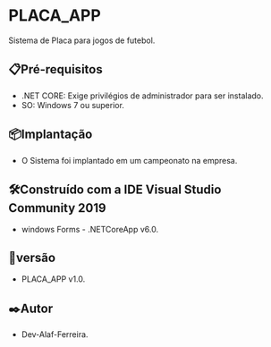# PLACA_APP
Sistema de Placa para jogos de futebol.

## 📋Pré-requisitos
- .NET CORE: Exige privilégios de administrador para ser instalado.
- SO: Windows 7 ou superior.
  
## 📦Implantação
- O Sistema foi implantado em um campeonato na empresa.

## 🛠️Construído com a IDE Visual Studio Community 2019
- windows Forms - .NETCoreApp v6.0. 

## 📌versão
- PLACA_APP v1.0.

## ✒️Autor
- Dev-Alaf-Ferreira.
